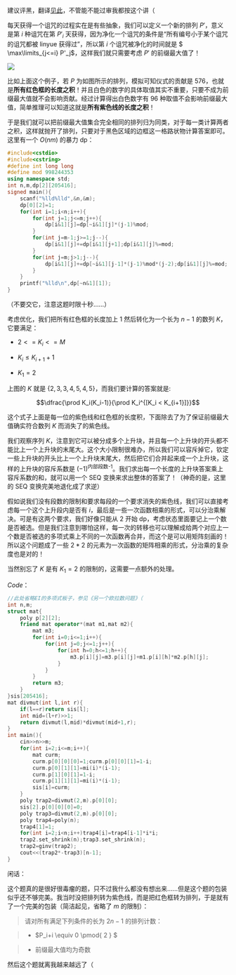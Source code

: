 建议评黑，翻译[见此](https://www.luogu.com.cn/blog/Gbn2drxNZY/arc146f-shen-mi-fan-yi)，不管能不能过审我都按这个讲（

每天获得一个诅咒的过程实在是有些抽象，我们可以定义一个新的排列 $P'$，意义是第 $i$ 种诅咒在第 $P'_i$ 天获得，因为净化一个诅咒的条件是“所有编号小于某个诅咒的诅咒都被 $\mathsf{linyue}$ 获得过”，所以第 $i$ 个诅咒被净化的时间就是 $ \max\limits_{j<=i} P'_j$，这样我们就只需要考虑 $P'$ 的前缀最大值了！

![](https://cdn.luogu.com.cn/upload/image_hosting/qrgprhvk.png)

比如上面这个例子，若 $P$ 为如图所示的排列，模拟可知仪式的贡献是 $576$，也就是**所有红色框的长度之积**！并且白色的数字的具体取值其实不重要，只要不成为前缀最大值就不会影响贡献。经过计算得出白色数字有 $96$ 种取值不会影响前缀最大值，简单推理可以知道这就是**所有紫色线的长度之积**！

于是我们就可以把前缀最大值集合完全相同的排列归为同类，对于每一类计算两者之积，这样就抛开了排列，只要对于黑色区域的边框这一格路状物计算答案即可。这里有一个 $O(nm)$ 的暴力 dp：

```cpp
#include<cstdio>
#include<cstring>
#define int long long
#define mod 998244353
using namespace std;
int n,m,dp[2][205416];
signed main(){
	scanf("%lld%lld",&n,&m);
	dp[0][2]=1;
	for(int i=1;i<n;i++){
		for(int j=1;j<=m;j++){
			dp[i&1][j]=dp[~i&1][j]*(j-1)%mod;
		}
		for(int j=m-1;j>=1;j--){
			dp[i&1][j]+=dp[i&1][j+1];dp[i&1][j]%=mod;
		}
		for(int j=m;j>1;j--){
			dp[i&1][j]+=dp[~i&1][j-1]*(j-1)%mod*(j-2);dp[i&1][j]%=mod;
		}
	}
	printf("%lld\n",dp[~n&1][1]);
}
```

（不要交它，注意这题时限十秒……）

考虑优化，我们把所有红色框的长度加上 $1$ 然后转化为一个长为 $n-1$ 的数列 $K$，它要满足：

-  $2<= K_i <= M$

-  $K_i \le K_{i+1}+1$

-  $K_1 =2$

上图的 $K$ 就是 $\{2,3,3,4,5,4,5\}$，而我们要计算的答案就是:

$$\dfrac{\prod K_i(K_i-1)}{\prod K_i^{[K_i < K_{i+1}]}}$$

这个式子上面是每一位的紫色线和红色框的长度积，下面除去了为了保证前缀最大值确实符合数列 $K$ 而消失了的紫色线。

我们观察序列 $K$，注意到它可以被分成多个上升块，并且每一个上升块的开头都不能比上一个上升块的末尾大。这个大小限制很难办，所以我们可以容斥掉它，钦定一些上升块的开头比上一个上升块末尾大，然后把它们合并起来成一个上升块，这样的上升块的容斥系数是 $(-1)^{\text{内部段数-1}}$。我们求出每一个长度的上升块答案乘上容斥系数的和，就可以用一个 $\mathrm{SEQ}$ 变换来求出整体的答案了！（神奇的是，这里的 $\mathrm{SEQ}$ 变换完美地退化成了求逆）

假如说我们没有段数的限制和要求每段的一个要求消失的紫色线，我们可以直接考虑每一个这个上升段内是否有 $i$，最后是一些一次函数相乘的形式，可以分治乘解决。可是有这两个要求，我们好像只能从 $2$ 开始 dp，考虑状态里面要记上一个数是否被选。但是我们注意到哪怕这样，每一次的转移也可以理解成给两个对应上一个数是否被选的多项式乘上不同的一次函数再合并，而这个是可以用矩阵刻画的！所以这个问题成了一些 $2*2$  的元素为一次函数的矩阵相乘的形式，分治乘的复杂度也是对的！

当然别忘了 $K$ 是有 $K_1 =2$ 的限制的，这需要一点额外的处理。

$Code$：

```cpp
//此处省略EI的多项式板子，参见《另一个欧拉数问题》（
int n,m; 
struct mat{
	poly p[2][2];
	friend mat operator*(mat m1,mat m2){
		mat m3;
		for(int i=0;i<=1;i++){
			for(int j=0;j<=1;j++){
				for(int h=0;h<=1;h++){
					m3.p[i][j]=m3.p[i][j]+m1.p[i][h]*m2.p[h][j];
				}
			}
		}
		return m3;
	}
}sis[205416];
mat divmut(int l,int r){
	if(l==r)return sis[l];
	int mid=(l+r)>>1;
	return divmut(l,mid)*divmut(mid+1,r);
}
int main(){
	cin>>n>>m;
	for(int i=2;i<=m;i++){
		mat curm;
		curm.p[0][0][0]=1;curm.p[0][0][1]=1-i;
		curm.p[0][1][1]=mi(i)*(i-1);
		curm.p[1][0][1]=1-i;
		curm.p[1][1][1]=mi(i)*(i-1);
		sis[i]=curm;
	}
	poly trap2=divmut(2,m).p[0][0];
	sis[2].p[0][0][0]=0;
	poly trap3=divmut(2,m).p[0][0];
	poly trap4=poly(n);
	trap4[1]=1;
	for(int i=2;i<n;i++)trap4[i]=trap4[i-1]*i*i;
	trap2.set_shrink(n);trap3.set_shrink(n);
	trap2=ginv(trap2);
	cout<<(trap2*-trap3)[n-1];
}
```

闲话：

这个题真的是很好很毒瘤的题，只不过我什么都没有想出来……但是这个题的包装似乎还不够完美。我当时没把排列转为紫色线，而是把红色框转为排列，于是就有了一个完美的包装（简洁起见，省略了 $m$ 的限制）：

>请对所有满足下列条件的长为 $2n-1$ 的排列计数：

>- $P_i+i \equiv 0 \pmod{ 2 } $

>- 前缀最大值均为奇数

然后这个题就离我越来越远了（